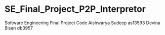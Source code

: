 # SE_Final_Project_P2P_Interpretor
Software Engineering Final Project Code 
Aishwarya Sudeep as13593
Devina Bisen db3957
